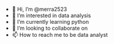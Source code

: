 - 👋 Hi, I’m @merra2523
- 👀 I’m interested in data analysis 
- 🌱 I’m currently learning python
- 💞️ I’m looking to collaborate on 
- 📫 How to reach me to be data analyst 

<!---
merra2523/merra2523 is a ✨ special ✨ repository because its `README.md` (this file) appears on your GitHub profile.
You can click the Preview link to take a look at your changes.
--->
